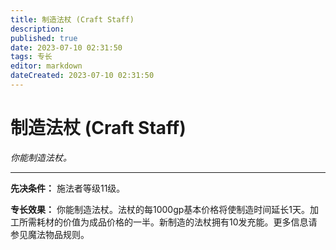 ```yaml
---
title: 制造法杖 (Craft Staff)
description: 
published: true
date: 2023-07-10 02:31:50
tags: 专长
editor: markdown
dateCreated: 2023-07-10 02:31:50
---
```


# 制造法杖 (Craft Staff)

_你能制造法杖。_

* * *

**先决条件：** 施法者等级11级。

**专长效果：**
你能制造法杖。法杖的每1000gp基本价格将使制造时间延长1天。加工所需耗材的价值为成品价格的一半。新制造的法杖拥有10发充能。更多信息请参见魔法物品规则。

